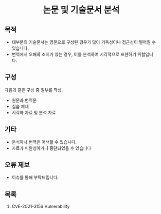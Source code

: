 <div align="center"> 
 
# 논문 및 기술문서 분석
</div>

## 목적
- 대부분의 기술문서는 영문으로 구성된 경우가 많아 가독성이나 접근성이 떨어질 수 있습니다.
- 변역에서 오해의 소지가 있는 경우, 이를 분석하여 시각적으로 표현하기 위함입니다.
 
## 구성
다음과 같은 구성 중 일부를 작성.
- 원문과 번역문
- 실습 예제
- 시각화 자료 및 분석 자료

## 기타
- 분석이나 번역은 어색할 수 있습니다. 
- 자료가 미완성이거나 중단되었을 수 있습니다

## 오류 제보
- 이슈를 통해 부탁드립니다. 

## 목록
1. CVE-2021-3156  Vulnerability  
